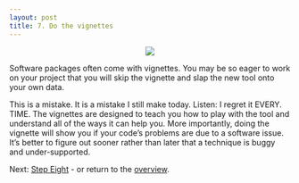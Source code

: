 ```yaml
---
layout: post
title: 7. Do the vignettes
---
```



<p align="center">
  <img src="https://media.giphy.com/media/137EaR4vAOCn1S/giphy.gif">
</p>

Software packages often come with vignettes. You may be so eager to work on your project that you will skip the vignette and slap the new tool onto your own data.

This is a mistake. It is a mistake I still make today. Listen: I regret it EVERY. TIME. The vignettes are designed to teach you how to play with the tool and understand all of the ways it can help you. More importantly, doing the vignette will show you if your code’s problems are due to a software issue. It’s better to figure out sooner rather than later that a technique is buggy and under-supported.

Next: [Step Eight](https://kmuench.github.io/2020/03/18/step-8/) - or return to the [overview](https://kmuench.github.io/2020/03/18/ten-steps-to-bioinf/).
